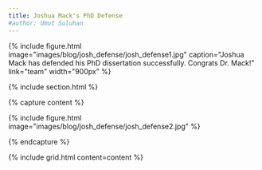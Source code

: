 ```yaml
---
title: Joshua Mack's PhD Defense
#author: Umut Suluhan
---
```


{%
  include figure.html
  image="images/blog/josh_defense/josh_defense1.jpg"
  caption="Joshua Mack has defended his PhD dissertation successfully. Congrats Dr. Mack!"
  link="team"
  width="900px"
%}

{% include section.html %}

{% capture content %}

{% include figure.html image="images/blog/josh_defense/josh_defense2.jpg" %}

{% endcapture %}

{% include grid.html content=content %}
